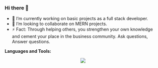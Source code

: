 ### Hi there 👋

- 🔭 I’m currently working on basic projects as a full stack developer.
- 👯 I’m looking to collaborate on MERN projects.
- ⚡ Fact: Through helping others, you strengthen your own knowledge and cement your place in the business community. Ask questions, Answer questions.



**Languages and Tools:**
<p align="center">
  <a href="https://skillicons.dev">
    <img src="https://skillicons.dev/icons?i=html,css,express,github,js,mongodb,nextjs,nodejs,npm,prisma,react,ts,vscode,bootstrap,taiwind" />
  </a>
</p>
  
